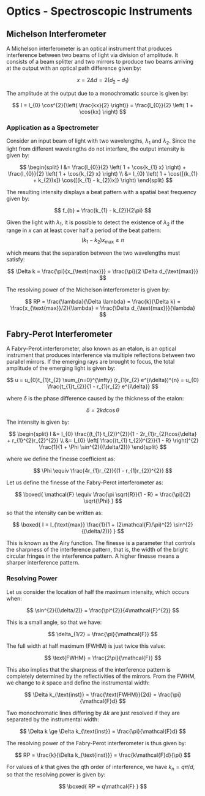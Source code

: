 # Optics - Spectroscopic Instruments

## Michelson Interferometer

A Michelson interferometer is an optical instrument that produces interference between two beams of light via division of amplitude. It consists of a beam splitter and two mirrors to produce two beams arriving at the output with an optical path difference given by:

$$
x = 2\Delta d = 2(d_{2} - d_{1})
$$

The amplitude at the output due to a monochromatic source is given by:

$$
I = I_{0} \cos^{2}{\left( \frac{kx}{2} \right)} = \frac{I_{0}}{2} \left( 1 + \cos{kx} \right)
$$

### Application as a Spectrometer

Consider an input beam of light with two wavelengths, $\lambda_{1}$ and $\lambda_{2}$. Since the light from different wavelengths do not interfere, the output intensity is given by:

$$
\begin{split}
I &= \frac{I_{0}}{2} \left( 1 + \cos{k_{1} x} \right) + \frac{I_{0}}{2} \left( 1 + \cos{k_{2} x} \right) \\
&= I_{0} \left( 1 + \cos{[(k_{1} + k_{2})x]} \cos{[(k_{1} - k_{2})x]} \right)
\end{split}
$$

The resulting intensity displays a beat pattern with a spatial beat frequency given by:

$$
f_{b} = \frac{k_{1} - k_{2}}{2\pi}
$$

Given the light with $\lambda_{1}$, it is possible to detect the existence of $\lambda_{2}$ if the range in $x$ can at least cover half a period of the beat pattern:
$$
(k_{1} - k_{2})x_{\text{max}} \ge \pi
$$

which means that the separation between the two wavelengths must satisfy:

$$
\Delta k = \frac{\pi}{x_{\text{max}}} = \frac{\pi}{2 \Delta d_{\text{max}}}
$$

The resolving power of the Michelson interferometer is given by:

$$
RP = \frac{\lambda}{\Delta \lambda} = \frac{k}{\Delta k} = \frac{x_{\text{max}}/2}{\lambda} = \frac{\Delta d_{\text{max}}}{\lambda}
$$

## Fabry-Perot Interferometer

A Fabry-Perot interferometer, also known as an etalon, is an optical instrument that produces interference via multiple reflections between two parallel mirrors. If the emerging rays are brought to focus, the total amplitude of the emerging light is given by:

$$
u = u_{0}t_{1}t_{2} \sum_{n=0}^{\infty} (r_{1}r_{2} e^{i\delta})^{n} = u_{0} \frac{t_{1}t_{2}}{1 - r_{1}r_{2} e^{i\delta}}
$$

where $\delta$ is the phase difference caused by the thickness of the etalon:

$$
\delta = 2kd\cos{\theta}
$$

The intensity is given by:

$$
\begin{split}
    I &= I_{0} \frac{(t_{1} t_{2})^{2}}{1 - 2r_{1}r_{2}\cos{\delta} + r_{1}^{2}r_{2}^{2}} \\
    &= I_{0} \left[ \frac{(t_{1} t_{2})^{2}}{1 - R} \right]^{2} \frac{1}{1 + \Phi \sin^{2}{(\delta/2)}}
\end{split}
$$

where we define the finesse coefficient as:

$$
\Phi \equiv \frac{4r_{1}r_{2}}{(1 - r_{1}r_{2})^{2}}
$$

Let us define the finesse of the Fabry-Perot interferometer as:

$$
\boxed{
\mathcal{F} \equiv \frac{\pi \sqrt{R}}{1 - R} = \frac{\pi}{2} \sqrt{\Phi}
}
$$

so that the intensity can be written as:

$$
\boxed{
I = I_{\text{max}} \frac{1}{1 + (2\mathcal{F}/\pi)^{2} \sin^{2}{(\delta/2)}}
}
$$

This is known as the Airy function. The finesse is a parameter that controls the sharpness of the interference pattern, that is, the width of the bright circular fringes in the interference pattern. A higher finesse means a sharper interference pattern.

### Resolving Power

Let us consider the location of half the maximum intensity, which occurs when:

$$
\sin^{2}{(\delta/2)} = \frac{\pi^{2}}{4\mathcal{F}^{2}}
$$

This is a small angle, so that we have:

$$
\delta_{1/2} = \frac{\pi}{\mathcal{F}}
$$

The full width at half maximum (FWHM) is just twice this value:

$$
\text{FWHM} = \frac{2\pi}{\mathcal{F}}
$$

This also implies that the sharpness of the interference pattern is completely determined by the reflectivities of the mirrors. From the FWHM, we change to $k$ space and define the instrumental width:

$$
\Delta k_{\text{inst}} = \frac{\text{FWHM}}{2d} = \frac{\pi}{\mathcal{F}d}
$$

Two monochromatic lines differing by $\Delta k$ are just resolved if they are separated by the instrumental width:

$$
\Delta k \ge \Delta k_{\text{inst}} = \frac{\pi}{\mathcal{F}d}
$$

The resolving power of the Fabry-Perot interferometer is thus given by:

$$
RP = \frac{k}{\Delta k_{\text{inst}}} = \frac{k\mathcal{F}d}{\pi}
$$

For values of $k$ that gives the qth order of interference, we have $k_{n} = q\pi/d$, so that the resolving power is given by:

$$
\boxed{
RP = q\mathcal{F}
}
$$
